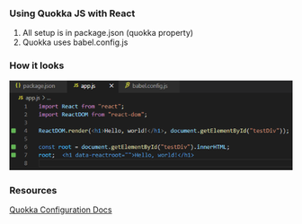 ### Using Quokka JS with React

1) All setup is in package.json (quokka property)
2) Quokka uses babel.config.js

### How it looks
![](screenshot.png)
### Resources
[Quokka Configuration Docs](https://quokkajs.com//configuration.html)
